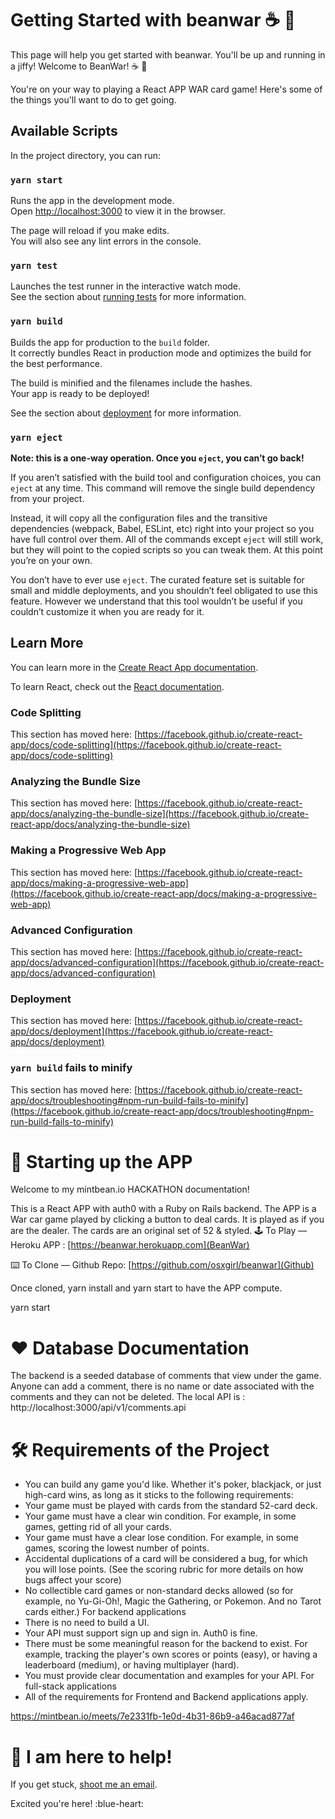 # Getting Started with beanwar ☕️ 🔫

<blockquote class="imgur-embed-pub" lang="en" data-id="a/TdQltbP" data-context="false" ><a href="//imgur.com/a/TdQltbP"></a></blockquote><script async src="//s.imgur.com/min/embed.js" charset="utf-8"></script>

This page will help you get started with beanwar. You'll be up and running in a jiffy!
Welcome to BeanWar!  ☕️ 🔫

You're on your way to playing a React APP WAR card game! Here's some of the things you'll want to do to get going.


## Available Scripts

In the project directory, you can run:

### `yarn start`

Runs the app in the development mode.\
Open [http://localhost:3000](http://localhost:3000) to view it in the browser.

The page will reload if you make edits.\
You will also see any lint errors in the console.

### `yarn test`

Launches the test runner in the interactive watch mode.\
See the section about [running tests](https://facebook.github.io/create-react-app/docs/running-tests) for more information.

### `yarn build`

Builds the app for production to the `build` folder.\
It correctly bundles React in production mode and optimizes the build for the best performance.

The build is minified and the filenames include the hashes.\
Your app is ready to be deployed!

See the section about [deployment](https://facebook.github.io/create-react-app/docs/deployment) for more information.

### `yarn eject`

**Note: this is a one-way operation. Once you `eject`, you can’t go back!**

If you aren’t satisfied with the build tool and configuration choices, you can `eject` at any time. This command will remove the single build dependency from your project.

Instead, it will copy all the configuration files and the transitive dependencies (webpack, Babel, ESLint, etc) right into your project so you have full control over them. All of the commands except `eject` will still work, but they will point to the copied scripts so you can tweak them. At this point you’re on your own.

You don’t have to ever use `eject`. The curated feature set is suitable for small and middle deployments, and you shouldn’t feel obligated to use this feature. However we understand that this tool wouldn’t be useful if you couldn’t customize it when you are ready for it.

## Learn More

You can learn more in the [Create React App documentation](https://facebook.github.io/create-react-app/docs/getting-started).

To learn React, check out the [React documentation](https://reactjs.org/).

### Code Splitting

This section has moved here: [https://facebook.github.io/create-react-app/docs/code-splitting](https://facebook.github.io/create-react-app/docs/code-splitting)

### Analyzing the Bundle Size

This section has moved here: [https://facebook.github.io/create-react-app/docs/analyzing-the-bundle-size](https://facebook.github.io/create-react-app/docs/analyzing-the-bundle-size)

### Making a Progressive Web App

This section has moved here: [https://facebook.github.io/create-react-app/docs/making-a-progressive-web-app](https://facebook.github.io/create-react-app/docs/making-a-progressive-web-app)

### Advanced Configuration

This section has moved here: [https://facebook.github.io/create-react-app/docs/advanced-configuration](https://facebook.github.io/create-react-app/docs/advanced-configuration)

### Deployment

This section has moved here: [https://facebook.github.io/create-react-app/docs/deployment](https://facebook.github.io/create-react-app/docs/deployment)

### `yarn build` fails to minify

This section has moved here: [https://facebook.github.io/create-react-app/docs/troubleshooting#npm-run-build-fails-to-minify](https://facebook.github.io/create-react-app/docs/troubleshooting#npm-run-build-fails-to-minify)


# 💎 Starting up the APP
Welcome to my mintbean.io HACKATHON documentation!

This is a React APP with auth0 with a Ruby on Rails backend. The APP is a War car game played by clicking a button to deal cards. It is played as if you are the dealer. The cards are an original set of 52 & styled.
🕹 To Play — Heroku APP : [https://beanwar.herokuapp.com](BeanWar)

⌨️ To Clone — Github Repo: [https://github.com/osxgirl/beanwar](Github)


Once cloned, yarn install and yarn start to have the APP compute. 

yarn start


# ♥️ Database Documentation

The backend is a seeded database of comments that view under the game. Anyone can add a comment, there is no name or date associated with the comments and they can not be deleted. 
The local API is : http://localhost:3000/api/v1/comments.api

# 🛠 Requirements of the Project

* You can build any game you'd like. Whether it's poker, blackjack, or just high-card wins, as long as it sticks to the following requirements:
* Your game must be played with cards from the standard 52-card deck.
* Your game must have a clear win condition. For example, in some games, getting rid of all your cards.
* Your game must have a clear lose condition. For example, in some games, scoring the lowest number of points.
* Accidental duplications of a card will be considered a bug, for which you will lose points. (See the scoring rubric for more details on how bugs affect your score)
* No collectible card games or non-standard decks allowed (so for example, no Yu-Gi-Oh!, Magic the Gathering, or Pokemon. And no Tarot cards either.)
For backend applications
* There is no need to build a UI.
* Your API must support sign up and sign in. Auth0 is fine.
* There must be some meaningful reason for the backend to exist. For example, tracking the player's own scores or points (easy), or having a leaderboard (medium), or having multiplayer (hard).
* You must provide clear documentation and examples for your API.
For full-stack applications
* All of the requirements for Frontend and Backend applications apply.

https://mintbean.io/meets/7e2331fb-1e0d-4b31-86b9-a46acad877af

# 💬 I am here to help!

If you get stuck, [shoot me an email](mailto:osxgirl@mac.com).

Excited you're here! :blue-heart:
